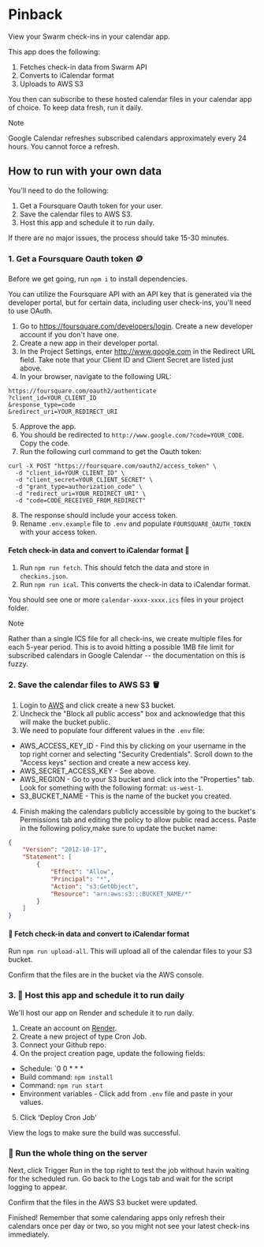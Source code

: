 # Pinback

View your Swarm check-ins in your calendar app.

This app does the following:
1. Fetches check-in data from Swarm API
2. Converts to iCalendar format
3. Uploads to AWS S3

You then can subscribe to these hosted calendar files in your calendar app of choice. To keep data fresh, run it daily.

> [!NOTE]
> Google Calendar refreshes subscribed calendars approximately every 24 hours. You cannot force a refresh.

## How to run with your own data

You'll need to do the following:
1. Get a Foursquare Oauth token for your user.
2. Save the calendar files to AWS S3.
3. Host this app and schedule it to run daily.

If there are no major issues, the process should take 15-30 minutes.

### 1. Get a Foursquare Oauth token 🪙

Before we get going, run `npm i` to install dependencies.

You can utilize the Foursquare API with an API key that is generated via the developer portal, but for certain data, including user check-ins, you'll need to use OAuth.

1. Go to https://foursquare.com/developers/login. Create a new developer account if you don't have one.
2. Create a new app in their developer portal.
3. In the Project Settings, enter http://www.google.com in the Redirect URL field. Take note that your Client ID and Client Secret are listed just above.
4. In your browser, navigate to the following URL:
```shell
https://foursquare.com/oauth2/authenticate
?client_id=YOUR_CLIENT_ID
&response_type=code
&redirect_uri=YOUR_REDIRECT_URI
```
5. Approve the app.
6. You should be redirected to `http://www.google.com/?code=YOUR_CODE`. Copy the code.
7. Run the following curl command to get the Oauth token:
```shell
curl -X POST "https://foursquare.com/oauth2/access_token" \
  -d "client_id=YOUR_CLIENT_ID" \
  -d "client_secret=YOUR_CLIENT_SECRET" \
  -d "grant_type=authorization_code" \
  -d "redirect_uri=YOUR_REDIRECT_URI" \
  -d "code=CODE_RECEIVED_FROM_REDIRECT"
```
8. The response should include your access token.
9. Rename `.env.example` file to `.env` and populate `FOURSQUARE_OAUTH_TOKEN` with your access token.

#### Fetch check-in data and convert to iCalendar format 📅

1. Run `npm run fetch`. This should fetch the data and store in `checkins.json`.
2. Run `npm run ical`. This converts the check-in data to iCalendar format.

You should see one or more `calendar-xxxx-xxxx.ics` files in your project folder.

> [!NOTE]
> Rather than a single ICS file for all check-ins, we create multiple files for each 5-year period. This is to avoid hitting a possible 1MB file limit for subscribed calendars in Google Calendar -- the documentation on this is fuzzy.

### 2. Save the calendar files to AWS S3 🪣 

1. Login to [AWS](https://aws.amazon.com/s3/) and click create a new S3 bucket. 
2. Uncheck the "Block all public access" box and acknowledge that this will make the bucket public.
3. We need to populate four different values in the `.env` file:
  - AWS_ACCESS_KEY_ID - Find this by clicking on your username in the top right corner and selecting "Security Credentials". Scroll down to the "Access keys" section and create a new access key.
  - AWS_SECRET_ACCESS_KEY - See above.
  - AWS_REGION - Go to your S3 bucket and click into the "Properties" tab. Look for something with the following format: `us-west-1`.
  - S3_BUCKET_NAME - This is the name of the bucket you created.
4. Finish making the calendars publicly accessible by going to the bucket's Permissions tab and editing the policy to allow public read access. Paste in the following policy,make sure to update the bucket name:
```json
{
    "Version": "2012-10-17",
    "Statement": [
        {
            "Effect": "Allow",
            "Principal": "*",
            "Action": "s3:GetObject",
            "Resource": "arn:aws:s3:::BUCKET_NAME/*"
        }
    ]
}
```

#### 📍 Fetch check-in data and convert to iCalendar format

Run `npm run upload-all`. This will upload all of the calendar files to your S3 bucket.

Confirm that the files are in the bucket via the AWS console.

### 3. 🌄 Host this app and schedule it to run daily

We'll host our app on Render and schedule it to run daily.

1. Create an account on [Render](https://render.com/).
2. Create a new project of type Cron Job.
3. Connect your Github repo.
4. On the project creation page, update the following fields:
  - Schedule: `0 0 * * *
  - Build command: `npm install`
  - Command: `npm run start`
  - Environment variables - Click add from `.env` file and paste in your values.
5. Click 'Deploy Cron Job'

View the logs to make sure the build was successful.

### 📍 Run the whole thing on the server
Next, click Trigger Run in the top right to test the job without havin waiting for the scheduled run. Go back to the Logs tab and wait for the script logging to appear.

Confirm that the files in the AWS S3 bucket were updated.

Finished! Remember that some calendaring apps only refresh their calendars once per day or two, so you might not see your latest check-ins immediately.